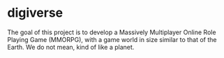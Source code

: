 # digiverse
The goal of this project is to develop a Massively Multiplayer Online Role Playing Game (MMORPG), with a game world in size similar to that of the Earth. We do not mean, kind of like a planet.
